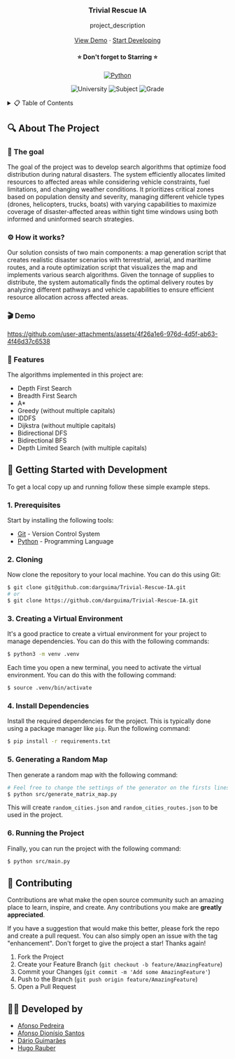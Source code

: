 <br />
<div align="center">
  <h3 align="center">Trivial Rescue IA</h3>

  <p align="center">
    project_description
    <br />
    <br />
    <a href="#-demo">View Demo</a>
    &middot;
    <a href="#-getting-started-with-development">Start Developing</a>
  </p>

<h4 align="center">
⭐ Don't forget to Starring ⭐
</h4>

  <div align="center">

[![Python][Python-badge]][Python-url]

  </div>

  <div align="center">

![University][university-badge]
![Subject][subject-badge]
![Grade][grade-badge]

  </div>
</div>



<!-- TABLE OF CONTENTS -->
<details>
  <summary>📋 Table of Contents</summary>

## 📋 Table of Contents

- [About The Project](#-about-the-project)
- [Getting Started with Development](#-getting-started-with-development)
- [Contributing](#-contributing)
- [Developed by](#-developed-by)
</details>



## 🔍 About The Project

### 🎯 The goal

The goal of the project was to develop search algorithms that optimize food distribution during natural disasters. The system efficiently allocates limited resources to affected areas while considering vehicle constraints, fuel limitations, and changing weather conditions. It prioritizes critical zones based on population density and severity, managing different vehicle types (drones, helicopters, trucks, boats) with varying capabilities to maximize coverage of disaster-affected areas within tight time windows using both informed and uninformed search strategies.

### ⚙️ How it works?

Our solution consists of two main components: a map generation script that creates realistic disaster scenarios with terrestrial, aerial, and maritime routes, and a route optimization script that visualizes the map and implements various search algorithms. Given the tonnage of supplies to distribute, the system automatically finds the optimal delivery routes by analyzing different pathways and vehicle capabilities to ensure efficient resource allocation across affected areas.

### 🎬 Demo

https://github.com/user-attachments/assets/4f26a1e6-976d-4d5f-ab63-4f46d37c6538

### 🧩 Features

The algorithms implemented in this project are:

- Depth First Search
- Breadth First Search
- A*
- Greedy (without multiple capitals)
- IDDFS
- Dijkstra (without multiple capitals)
- Bidirectional DFS
- Bidirectional BFS
- Depth Limited Search (with multiple capitals)



## 🚀 Getting Started with Development

To get a local copy up and running follow these simple example steps.

### 1. Prerequisites

Start by installing the following tools:

- [Git](https://git-scm.com/downloads) - Version Control System
- [Python](https://www.python.org/downloads/) - Programming Language

### 2. Cloning

Now clone the repository to your local machine. You can do this using Git:

```bash
$ git clone git@github.com:darguima/Trivial-Rescue-IA.git
# or
$ git clone https://github.com/darguima/Trivial-Rescue-IA.git
```

### 3. Creating a Virtual Environment

It's a good practice to create a virtual environment for your project to manage dependencies. You can do this with the following commands:

```bash
$ python3 -m venv .venv
```

Each time you open a new terminal, you need to activate the virtual environment. You can do this with the following command:

```bash
$ source .venv/bin/activate
```

### 4. Install Dependencies

Install the required dependencies for the project. This is typically done using a package manager like `pip`. Run the following command:

```bash
$ pip install -r requirements.txt
```

### 5. Generating a Random Map

Then generate a random map with the following command:

```bash
# Feel free to change the settings of the generator on the firsts lines of the script
$ python src/generate_matrix_map.py
```

This will create `random_cities.json` and `random_cities_routes.json` to be used in the project.


### 6. Running the Project

Finally, you can run the project with the following command:

```bash
$ python src/main.py
```


## 🤝 Contributing

Contributions are what make the open source community such an amazing place to learn, inspire, and create. Any contributions you make are **greatly appreciated**.

If you have a suggestion that would make this better, please fork the repo and create a pull request. You can also simply open an issue with the tag "enhancement".
Don't forget to give the project a star! Thanks again!

1. Fork the Project
2. Create your Feature Branch (`git checkout -b feature/AmazingFeature`)
3. Commit your Changes (`git commit -m 'Add some AmazingFeature'`)
4. Push to the Branch (`git push origin feature/AmazingFeature`)
5. Open a Pull Request



## 👨‍💻 Developed by

- [Afonso Pedreira](https://github.com/afooonso)
- [Afonso Dionísio Santos](https://github.com/Afonso-santos)
- [Dário Guimarães](https://github.com/darguima)
- [Hugo Rauber](https://github.com/HugoLRauber)



<!-- MARKDOWN LINKS & IMAGES -->
<!-- https://www.markdownguide.org/basic-syntax/#reference-style-links -->
[university-badge]: https://img.shields.io/badge/University-Universidade%20do%20Minho-red?style=for-the-badge
[subject-badge]: https://img.shields.io/badge/Subject-IA-blue?style=for-the-badge
[grade-badge]: https://img.shields.io/badge/Grade-18%2F20-brightgreen?style=for-the-badge

[Python-badge]: https://img.shields.io/badge/Python-3776AB?style=for-the-badge&logo=python&logoColor=white  
[Python-url]: https://www.python.org/
